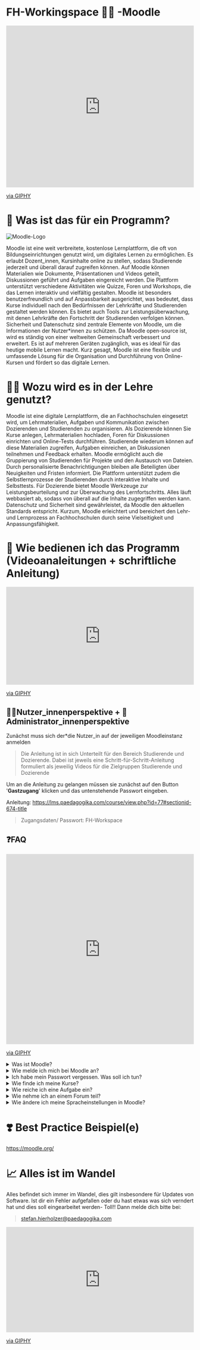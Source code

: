 <!--

author:   Stefan Hierholzer
email:    stefan.hierholzer@paedagogika.com
icon:     https://paedagogika-fachschule.de/media/paedagogika-fachschule-weblogo.png
version:  0.0.1
language: de
narrator: Deutsch Male
comment:  Dieses Dokument dient der Begrüßung neuer Studierender
tags:     Neue studierende, Pädagogika, Fachschule, Tutorial


@style

section {
    margin-top: 2rem;
}

iframe {
    min-height: 600px;
}

details {
    padding: 1em;
    border: 1px solid #ccc;
    border-radius: 4px;
    margin-bottom: 0.1em;
    display: block;
}

summary {
    font-weight: bold;
    cursor: pointer;
}

@keyframes details-show {
    from {
        opacity: 0;
        transform: translateY(-0.5em);
    }
}

details[open] > *:not(summary) {
    animation: details-show 500ms ease-in-out;
}

.person-img {
    margin-top: 1em;
    width: 250px;
}

@end

-->

# FH-Workingspace 🧑‍💼 -Moodle
<div style="width:100%;height:0;padding-bottom:86%;position:relative;"><iframe src="https://giphy.com/embed/payr6u9f4Pa5zYGDid" width="100%" height="100%" style="position:absolute" frameBorder="0" class="giphy-embed" allowFullScreen></iframe></div><p><a href="https://giphy.com/gifs/jojo-joseph-raja-payr6u9f4Pa5zYGDid">via GIPHY</a></p>


# 📂 Was ist das für ein Programm?

![Moodle-Logo](https://upload.wikimedia.org/wikipedia/commons/thumb/c/c6/Moodle-logo.svg/512px-Moodle-logo.svg.png)


Moodle ist eine weit verbreitete, kostenlose Lernplattform, die oft von Bildungseinrichtungen genutzt wird, um digitales Lernen zu ermöglichen. Es erlaubt Dozent_innen, Kursinhalte online zu stellen, sodass Studierende jederzeit und überall darauf zugreifen können. Auf Moodle können Materialien wie Dokumente, Präsentationen und Videos geteilt, Diskussionen geführt und Aufgaben eingereicht werden. Die Plattform unterstützt verschiedene Aktivitäten wie Quizze, Foren und Workshops, die das Lernen interaktiv und vielfältig gestalten. Moodle ist besonders benutzerfreundlich und auf Anpassbarkeit ausgerichtet, was bedeutet, dass Kurse individuell nach den Bedürfnissen der Lehrkräfte und Studierenden gestaltet werden können. Es bietet auch Tools zur Leistungsüberwachung, mit denen Lehrkräfte den Fortschritt der Studierenden verfolgen können. Sicherheit und Datenschutz sind zentrale Elemente von Moodle, um die Informationen der Nutzer*innen zu schützen. Da Moodle open-source ist, wird es ständig von einer weltweiten Gemeinschaft verbessert und erweitert. Es ist auf mehreren Geräten zugänglich, was es ideal für das heutige mobile Lernen macht. Kurz gesagt, Moodle ist eine flexible und umfassende Lösung für die Organisation und Durchführung von Online-Kursen und fördert so das digitale Lernen.

# 🧑‍🏫 Wozu wird es in der Lehre genutzt?
Moodle ist eine digitale Lernplattform, die an Fachhochschulen eingesetzt wird, um Lehrmaterialien, Aufgaben und Kommunikation zwischen Dozierenden und Studierenden zu organisieren. Als Dozierende können Sie Kurse anlegen, Lehrmaterialien hochladen, Foren für Diskussionen einrichten und Online-Tests durchführen. Studierende wiederum können auf diese Materialien zugreifen, Aufgaben einreichen, an Diskussionen teilnehmen und Feedback erhalten. Moodle ermöglicht auch die Gruppierung von Studierenden für Projekte und den Austausch von Dateien. Durch personalisierte Benachrichtigungen bleiben alle Beteiligten über Neuigkeiten und Fristen informiert. Die Plattform unterstützt zudem die Selbstlernprozesse der Studierenden durch interaktive Inhalte und Selbsttests. Für Dozierende bietet Moodle Werkzeuge zur Leistungsbeurteilung und zur Überwachung des Lernfortschritts. Alles läuft webbasiert ab, sodass von überall auf die Inhalte zugegriffen werden kann. Datenschutz und Sicherheit sind gewährleistet, da Moodle den aktuellen Standards entspricht. Kurzum, Moodle erleichtert und bereichert den Lehr- und Lernprozess an Fachhochschulen durch seine Vielseitigkeit und Anpassungsfähigkeit.




# 📀 Wie bedienen ich das Programm (Videoanaleitungen + schriftliche Anleitung)

<div style="width:100%;height:0;padding-bottom:52%;position:relative;"><iframe src="https://giphy.com/embed/ENL5sbMUYeT2L9lDop" width="100%" height="100%" style="position:absolute" frameBorder="0" class="giphy-embed" allowFullScreen></iframe></div><p><a href="https://giphy.com/gifs/snl-saturday-night-live-season-48-ENL5sbMUYeT2L9lDop">via GIPHY</a></p>

## 🧑‍🦱Nutzer_innenperspektive + 🫅 Administrator_innenperspektive

Zunächst muss sich der*die Nutzer_in auf der jeweiligen Moodleinstanz anmelden

>Die Anleitung ist in sich Unterteilt für den Bereich Studierende und Dozierende.  Dabei ist jeweils eine Schritt-für-Schritt-Anleitung formuliert  als jeweilig Videos für die Zielgruppen Studierende und Dozierende

Um an die Anleitung zu gelangen müssen sie zunächst auf den Button '**Gastzugang**' klicken und das untenstehende Passwort eingeben.

Anleitung: https://lms.paedagogika.com/course/view.php?id=77#sectionid-674-title 


> Zugangsdaten/ Passwort: FH-Workspace




## ❓FAQ 
<div style="width:100%;height:0;padding-bottom:101%;position:relative;"><iframe src="https://giphy.com/embed/hGRlr5VjYsTVZOcWm3" width="100%" height="100%" style="position:absolute" frameBorder="0" class="giphy-embed" allowFullScreen></iframe></div><p><a href="https://giphy.com/gifs/wind-answer-question-mark-hGRlr5VjYsTVZOcWm3">via GIPHY</a></p>



<details>
  <summary>Was ist Moodle?</summary>
  Moodle ist eine Lernplattform, die dir hilft, Kurse online zu erstellen und zu verwalten. Sie wird häufig von Schulen, Universitäten und anderen Bildungseinrichtungen verwendet.
</details>

<details>
  <summary>Wie melde ich mich bei Moodle an?</summary>
  Um dich bei Moodle anzumelden, gehst du auf die Webseite deiner Bildungseinrichtung und suchst den Moodle-Link. Gib deinen Benutzernamen und dein Passwort ein, die du von der Einrichtung erhalten hast.
</details>

<details>
  <summary>Ich habe mein Passwort vergessen. Was soll ich tun?</summary>
  Auf der Login-Seite von Moodle gibt es einen Link "Passwort vergessen?". Klick darauf und folge den Anweisungen, um dein Passwort zurückzusetzen. Du benötigst dafür Zugriff auf deine E-Mail-Adresse.
</details>

<details>
  <summary>Wie finde ich meine Kurse?</summary>
  Nach dem Login siehst du auf der Startseite eine Liste deiner Kurse. Klick einfach auf den Kursnamen, um ihn zu öffnen.
</details>

<details>
  <summary>Wie reiche ich eine Aufgabe ein?</summary>
  Geh in den entsprechenden Kurs und klick auf die Aufgabe, die du einreichen möchtest. Dann klickst du auf "Abgabe hinzufügen" und lädst deine Datei hoch. Vergiss nicht, auf "Änderungen speichern" zu klicken.
</details>

<details>
  <summary>Wie nehme ich an einem Forum teil?</summary>
  Öffne den Kurs und klick auf das Forum, an dem du teilnehmen möchtest. Um einen Beitrag zu schreiben, klick auf "Neues Thema hinzufügen" oder antworte auf einen bestehenden Beitrag, indem du auf "Antworten" klickst.
</details>

<details>
  <summary>Wie ändere ich meine Spracheinstellungen in Moodle?</summary>
  Klick auf dein Profilbild oder deinen Namen oben rechts und geh zu "Einstellungen". Unter "Spracheinstellungen" kannst du die gewünschte Sprache auswählen.
</details>


# ❣️ Best Practice Beispiel(e)
https://moodle.org/ 



# 📈 Alles ist im Wandel
Alles befindet sich immer im Wandel, dies gilt insbesondere für Updates von Software. Ist dir ein Fehler aufgefallen oder du hast etwas was sich verndert hat und dies soll eingearbeitet werden- Toll!! Dann melde dich bitte bei:

>stefan.hierholzer@paedagogika.com

<div style="width:100%;height:0;padding-bottom:56%;position:relative;"><iframe src="https://giphy.com/embed/KnK190zp5alz2wlRxU" width="100%" height="100%" style="position:absolute" frameBorder="0" class="giphy-embed" allowFullScreen></iframe></div><p><a href="https://giphy.com/gifs/transition-chang-change-management-KnK190zp5alz2wlRxU">via GIPHY</a></p>

